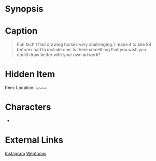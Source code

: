 # Synopsis


# Caption
> Fun fact! I find drawing horses very challenging. I made it to tale 84 before i had to include one. Is there something that you wish you could draw better with your own artwork?

# Hidden Item
Item: 
Location: ~~~~

# Characters
* 

# External Links
[Instagram]()
[Webtoons](https://www.webtoons.com/en/challenge/twistwood-tales/84-the-robbery-/viewer?title_no=344740&episode_no=90)